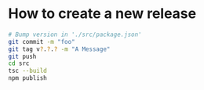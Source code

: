 # How to create a new release
```bash
# Bump version in './src/package.json'
git commit -m "foo"
git tag v?.?.? -m "A Message"
git push
cd src
tsc --build
npm publish
```